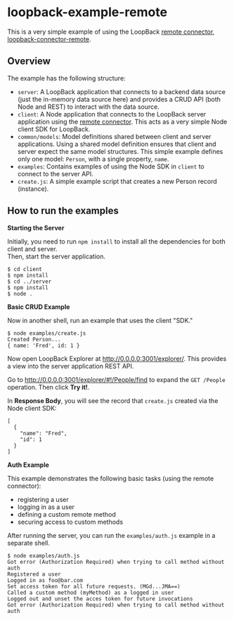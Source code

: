 # loopback-example-remote

This is a very simple example of using the LoopBack [remote connector](http://docs.strongloop.com/display/LB/Remote+connector), [loopback-connector-remote](https://github.com/strongloop/loopback-connector-remote).

## Overview

The example has the following structure:

* `server`: A LoopBack application that connects to a backend data source (just the in-memory data source here) and provides a CRUD API (both Node and REST) to interact with the data source.  
* `client`: A Node application that connects to the LoopBack server application using the [remote connector](https://github.com/strongloop/loopback-connector-remote).  This acts as a very simple Node client SDK for LoopBack.
* `common/models`: Model definitions shared between client and server applications.  Using a shared model definition ensures that client and server expect the same model structures.  This simple example defines only
one model: `Person`, with a single property, `name`.
* `examples`: Contains examples of using the Node SDK in `client` to connect to the server API.
 * `create.js`: A simple example script that creates a new Person record (instance).

## How to run the examples

**Starting the Server**

Initially, you need to run `npm install` to install all the dependencies for both client and server.   
Then, start the server application.

```
$ cd client
$ npm install
$ cd ../server
$ npm install
$ node . 
```

**Basic CRUD Example**

Now in another shell, run an example that uses the client "SDK."

```
$ node examples/create.js
Created Person...
{ name: 'Fred', id: 1 }
```

Now open LoopBack Explorer at http://0.0.0.0:3001/explorer/.  This provides a view into the server application REST API. 

Go to http://0.0.0.0:3001/explorer/#!/People/find to expand the `GET /People` operation.
Then click **Try it!**.

In **Response Body**, you will see the record that `create.js` created via the Node client SDK:

```
[
  {
    "name": "Fred",
    "id": 1
  }
]
```

**Auth Example**

This example demonstrates the following basic tasks (using the remote connector):

 - registering a user 
 - logging in as a user
 - defining a custom remote method
 - securing access to custom methods

After running the server, you can run the `examples/auth.js` example in a 
separate shell.

```
$ node examples/auth.js
Got error (Authorization Required) when trying to call method without auth
Registered a user
Logged in as foo@bar.com
Set access token for all future requests. (MGd...JMA==)
Called a custom method (myMethod) as a logged in user
Logged out and unset the acces token for future invocations
Got error (Authorization Required) when trying to call method without auth
```
